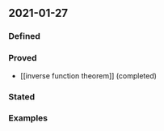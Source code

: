 ## 2021-01-27
### Defined
### Proved
- [[inverse function theorem]] (completed)
### Stated
### Examples